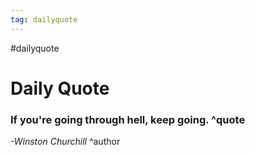 ```yaml
---
tag: dailyquote
---
```


#dailyquote

# Daily Quote

### If you're going through hell, keep going. ^quote
*-Winston Churchill* ^author
